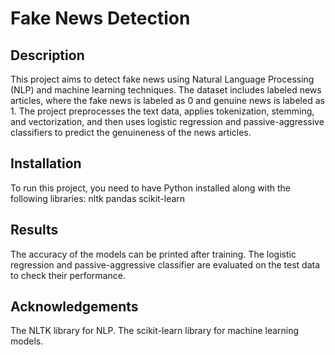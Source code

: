 # Fake News Detection

## Description
This project aims to detect fake news using Natural Language Processing (NLP) and machine learning techniques. The dataset includes labeled news articles, where the fake news is labeled as 0 and genuine news is labeled as 1. The project preprocesses the text data, applies tokenization, stemming, and vectorization, and then uses logistic regression and passive-aggressive classifiers to predict the genuineness of the news articles.

## Installation
To run this project, you need to have Python installed along with the following libraries:
nltk
pandas
scikit-learn

## Results
The accuracy of the models can be printed after training. The logistic regression and passive-aggressive classifier are evaluated on the test data to check their performance.

## Acknowledgements
The NLTK library for NLP.
The scikit-learn library for machine learning models.
